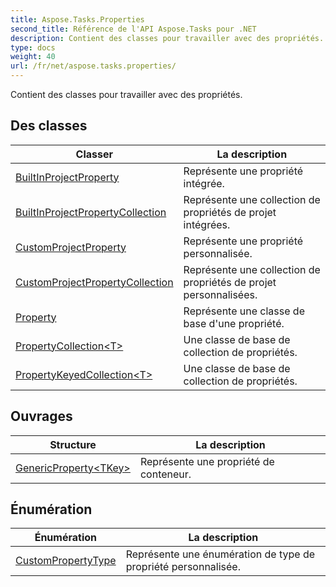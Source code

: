 ```yaml
---
title: Aspose.Tasks.Properties
second_title: Référence de l'API Aspose.Tasks pour .NET
description: Contient des classes pour travailler avec des propriétés.
type: docs
weight: 40
url: /fr/net/aspose.tasks.properties/
---
```

Contient des classes pour travailler avec des propriétés.

## Des classes

| Classer | La description |
| --- | --- |
| [BuiltInProjectProperty](./builtinprojectproperty/) | Représente une propriété intégrée. |
| [BuiltInProjectPropertyCollection](./builtinprojectpropertycollection/) | Représente une collection de propriétés de projet intégrées. |
| [CustomProjectProperty](./customprojectproperty/) | Représente une propriété personnalisée. |
| [CustomProjectPropertyCollection](./customprojectpropertycollection/) | Représente une collection de propriétés de projet personnalisées. |
| [Property](./property/) | Représente une classe de base d'une propriété. |
| [PropertyCollection&lt;T&gt;](./propertycollection-1/) | Une classe de base de collection de propriétés. |
| [PropertyKeyedCollection&lt;T&gt;](./propertykeyedcollection-1/) | Une classe de base de collection de propriétés. |
## Ouvrages

| Structure | La description |
| --- | --- |
| [GenericProperty&lt;TKey&gt;](./genericproperty-1/) | Représente une propriété de conteneur. |
## Énumération

| Énumération | La description |
| --- | --- |
| [CustomPropertyType](./custompropertytype/) | Représente une énumération de type de propriété personnalisée. |


